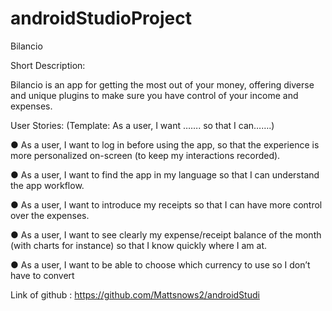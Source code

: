 # androidStudioProject

Bilancio

Short Description:

Bilancio is an app for getting the most out of your money, offering diverse and unique plugins to make sure you have control of your income and expenses.

User Stories: (Template: As a user, I want ……. so that I can…….)

● As a user, I want to log in before using the app, so that the experience is more personalized on-screen (to keep my interactions recorded).

● As a user, I want to find the app in my language so that I can understand the app workflow.

● As a user, I want to introduce my receipts so that I can have more control over the expenses.

● As a user, I want to see clearly my expense/receipt balance of the month (with charts for instance) so that I know quickly where I am at.

● As a user, I want to be able to choose which currency to use so I don’t have to convert

Link of github : https://github.com/Mattsnows2/androidStudi